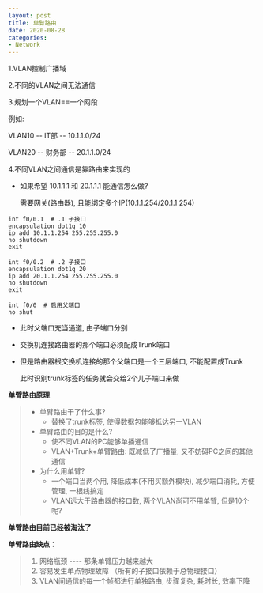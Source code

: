 ```yaml
---
layout: post
title: 单臂路由
date: 2020-08-28
categories:
- Network
---
```

1.VLAN控制广播域

2.不同的VLAN之间无法通信

3.规划一个VLAN==一个网段

例如:

VLAN10 -- IT部 -- 10.1.1.0/24

VLAN20 -- 财务部 -- 20.1.1.0/24

4.不同VLAN之间通信是靠路由来实现的

* 如果希望 10.1.1.1 和 20.1.1.1 能通信怎么做?

  需要网关(路由器), 且能绑定多个IP(10.1.1.254/20.1.1.254)

```
int f0/0.1  # .1 子接口
encapsulation dot1q 10
ip add 10.1.1.254 255.255.255.0
no shutdown
exit

int f0/0.2  # .2 子接口
encapsulation dot1q 20
ip add 20.1.1.254 255.255.255.0
no shutdown
exit

int f0/0  # 启用父端口
no shut
```

* 此时父端口充当通道,  由子端口分别

* 交换机连接路由器的那个端口必须配成Trunk端口

* 但是路由器根交换机连接的那个父端口是一个三层端口, 不能配置成Trunk

  此时识别trunk标签的任务就会交给2个儿子端口来做

**单臂路由原理**

> * 单臂路由干了什么事?
>   * 替换了trunk标签, 使得数据包能够抵达另一VLAN
> * 单臂路由的目的是什么?
>   * 使不同VLAN的PC能够单播通信
>   * VLAN+Trunk+单臂路由:  既减低了广播量, 又不妨碍PC之间的其他通信
> * 为什么用单臂?
>   * 一个端口当两个用, 降低成本(不用买额外模块), 减少端口消耗, 方便管理, 一根线搞定
>   * VLAN远大于路由器的接口数, 两个VLAN尚可不用单臂, 但是10个呢?

**单臂路由目前已经被淘汰了**

**单臂路由缺点：**

> 1. 网络瓶颈 ---- 那条单臂压力越来越大
> 2. 容易发生单点物理故障
>    （所有的子接口依赖于总物理接口）
> 3. VLAN间通信的每一个帧都进行单独路由, 步骤复杂, 耗时长, 效率下降
